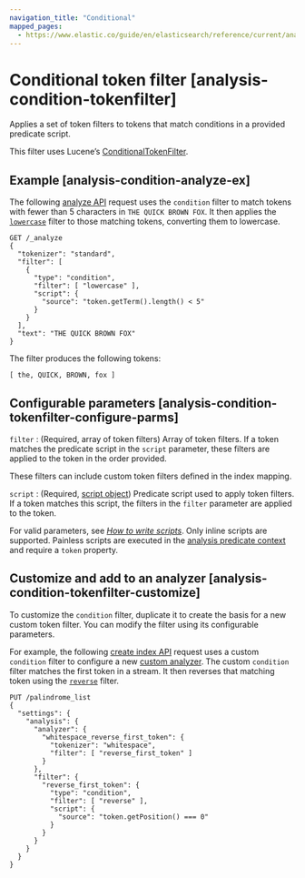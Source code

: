 ```yaml
---
navigation_title: "Conditional"
mapped_pages:
  - https://www.elastic.co/guide/en/elasticsearch/reference/current/analysis-condition-tokenfilter.html
---
```


# Conditional token filter [analysis-condition-tokenfilter]


Applies a set of token filters to tokens that match conditions in a provided predicate script.

This filter uses Lucene’s [ConditionalTokenFilter](https://lucene.apache.org/core/10_0_0/analysis/common/org/apache/lucene/analysis/miscellaneous/ConditionalTokenFilter.md).

## Example [analysis-condition-analyze-ex]

The following [analyze API](https://www.elastic.co/docs/api/doc/elasticsearch/operation/operation-indices-analyze) request uses the `condition` filter to match tokens with fewer than 5 characters in `THE QUICK BROWN FOX`. It then applies the [`lowercase`](/reference/data-analysis/text-analysis/analysis-lowercase-tokenfilter.md) filter to those matching tokens, converting them to lowercase.

```console
GET /_analyze
{
  "tokenizer": "standard",
  "filter": [
    {
      "type": "condition",
      "filter": [ "lowercase" ],
      "script": {
        "source": "token.getTerm().length() < 5"
      }
    }
  ],
  "text": "THE QUICK BROWN FOX"
}
```

The filter produces the following tokens:

```text
[ the, QUICK, BROWN, fox ]
```


## Configurable parameters [analysis-condition-tokenfilter-configure-parms]

`filter`
:   (Required, array of token filters) Array of token filters. If a token matches the predicate script in the `script` parameter, these filters are applied to the token in the order provided.

These filters can include custom token filters defined in the index mapping.


`script`
:   (Required, [script object](docs-content://explore-analyze/scripting/modules-scripting-using.md)) Predicate script used to apply token filters. If a token matches this script, the filters in the `filter` parameter are applied to the token.

For valid parameters, see [*How to write scripts*](docs-content://explore-analyze/scripting/modules-scripting-using.md). Only inline scripts are supported. Painless scripts are executed in the [analysis predicate context](/reference/scripting-languages/painless/painless-analysis-predicate-context.md) and require a `token` property.



## Customize and add to an analyzer [analysis-condition-tokenfilter-customize]

To customize the `condition` filter, duplicate it to create the basis for a new custom token filter. You can modify the filter using its configurable parameters.

For example, the following [create index API](https://www.elastic.co/docs/api/doc/elasticsearch/operation/operation-indices-create) request uses a custom `condition` filter to configure a new [custom analyzer](docs-content://manage-data/data-store/text-analysis/create-custom-analyzer.md). The custom `condition` filter matches the first token in a stream. It then reverses that matching token using the [`reverse`](/reference/data-analysis/text-analysis/analysis-reverse-tokenfilter.md) filter.

```console
PUT /palindrome_list
{
  "settings": {
    "analysis": {
      "analyzer": {
        "whitespace_reverse_first_token": {
          "tokenizer": "whitespace",
          "filter": [ "reverse_first_token" ]
        }
      },
      "filter": {
        "reverse_first_token": {
          "type": "condition",
          "filter": [ "reverse" ],
          "script": {
            "source": "token.getPosition() === 0"
          }
        }
      }
    }
  }
}
```


